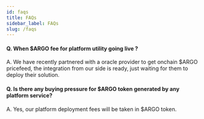 ```yaml
---
id: faqs
title: FAQs
sidebar_label: FAQs
slug: /faqs
---
```


#### Q. When $ARGO fee for platform utility going live ?

A. We have recently partnered with a oracle provider to get onchain $ARGO pricefeed, the integration from our side is ready, just waiting for them to deploy their solution.

#### Q. Is there any buying pressure for $ARGO token generated by any platform service?

A. Yes, our platform deployment fees will be taken in $ARGO token.

<!--
#### Q. So what makes $ArGotoken deflationary and scarce as As Argo charges a one-time fee. How do ArGo team and holders make profits?

#### Q. What are the expected features for Argo V2.0? What is the new add-on we gonna see? How it'll be different from V1.0

#### Q. How ArGo V 2.0 will impact the ArGo token price?

#### Q. When can we expect the ArGo staking in Matic Chain?

#### Q. I'm new to ArGo and am amazed by this project but Unifarm staking is already full. How I can benefit more by holding ArGo tokens?

#### Q. You have partnered with a lot of projects recently. How these partnerships can benefit ArGo. Can you talk about some?

#### Q. Do I need to have an Arweave wallet to use ArGo platform for web deployment?

#### Q. How will ArGo address the challenges against DeFi mass adoption? Most DeFi solutions are only accessible to those with a high level of understanding of blockchain technology. How easy it is to learn about web deployment and DSNs?

#### Q. ArGo DSN is said to offer lower costs. But the thing is there is already a lot of shared hosting platforms for small retailer & business that offer very cheap and charges a fraction of what we would pay if we got our full service that too including SSL at no extra cost. How ArGo competes with them?

#### Q. How maintenance costs can be reduced with ArGo if I deploy my web app in ArGo? -->
